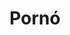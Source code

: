 ---
layout: riddle
title: Pornó
sha256: fadd49e2de768615e158297defc736d0dd33933f2b8cf2deeaacb28af2b59b37
image: normal_62c0c0a66c1048ae.jpg
creator: Kerepesi Dávid
year: 2015
---